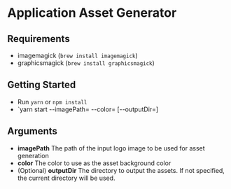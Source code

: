 # Application Asset Generator

## Requirements

* imagemagick (`brew install imagemagick`)
* graphicsmagick (`brew install graphicsmagick`)

## Getting Started

* Run `yarn` or `npm install`
* `yarn start --imagePath= --color= [--outputDir=]

## Arguments

* **imagePath** The path of the input logo image to be used for asset generation
* **color** The color to use as the asset background color
* (Optional) **outputDir** The directory to output the assets. If not specified, the current directory will be used.
